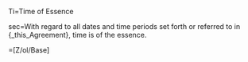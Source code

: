 Ti=Time of Essence

sec=With regard to all dates and time periods set forth or referred to in {_this_Agreement}, time is of the essence.

=[Z/ol/Base]
